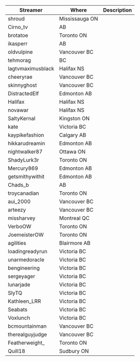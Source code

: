 | Streamer | Where | Description |
|----------|-------|-------------|
| shroud | Mississauga ON | |
| Cirno_tv | AB | |
| brotatoe | Toronto ON | |
| ikasperr | AB | |
| oldvulpine | Vancouver BC | |
| tehmorag | BC | |
| lagtvmaximusblack | Halifax NS | |
| cheeryrae | Vancouver BC | |
| skinnyghost | Vancouver BC | |
| DistractedElf | Edmonton AB | |
| Halifax | Halifax NS | |
| novawar | Halifax NS| |
| SaltyKernal | Kingston ON | |
| kate | Victoria BC | |
| kaypikefashion | Calgary AB | |
| hikkarudreamin | Edmonton AB | |
| nightwalker87 | Ottawa ON |  |
| ShadyLurk3r | Toronto ON |  |
| Mercury869 | Edmonton AB |  |
| getsmithywithit | Edmonton AB |  |
| Chads_b | AB |  |
| troycanadian | Toronto ON |  |
| aui_2000 | Vancouver BC |  |
| arteezy | Vancouver BC |  |
| missharvey | Montreal QC |  |
| VerboOW | Toronto ON |  |
| JoemeisterOW | Toronto ON |  |
| agilities | Blairmore AB |  |
| loadingreadyrun | Victoria BC | |
| unarmedoracle | Victoria BC | |
| bengineering | Victoria BC | |
| sergeyager | Victoria BC | |
| lunarjade | Victoria BC | |
| SlyTQ | Victoria BC | |
| Kathleen_LRR | Victoria BC | |
| Seabats | Victoria BC | |
| Voxlunch | Victoria BC | |
| bcmountainman | Vancouver BC | |
| therealguyjudge | Vancouver BC | |
| Featherweight_ | Toronto ON | |
| Quill18 | Sudbury ON | |
